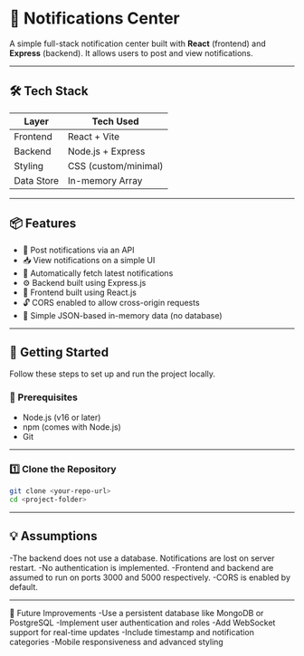 # 🔔 Notifications Center

A simple full-stack notification center built with **React** (frontend) and **Express** (backend). It allows users to post and view notifications.

---

## 🛠️ Tech Stack

| Layer      | Tech Used         |
|------------|-------------------|
| Frontend   | React + Vite      |
| Backend    | Node.js + Express |
| Styling    | CSS (custom/minimal) |
| Data Store | In-memory Array   |

---

## 📦 Features

- 📝 Post notifications via an API
- 📥 View notifications on a simple UI
- 🔄 Automatically fetch latest notifications
- ⚙️ Backend built using Express.js
- 🎨 Frontend built using React.js
- 🔓 CORS enabled to allow cross-origin requests
- 📁 Simple JSON-based in-memory data (no database)

---

## 🚀 Getting Started

Follow these steps to set up and run the project locally.

### 🔧 Prerequisites

- Node.js (v16 or later)
- npm (comes with Node.js)
- Git

---

### 1️⃣ Clone the Repository

```bash
git clone <your-repo-url>
cd <project-folder>
```
---


## 💡 Assumptions
-The backend does not use a database. Notifications are lost on server restart.
-No authentication is implemented.
-Frontend and backend are assumed to run on ports 3000 and 5000 respectively.
-CORS is enabled by default.



---

🚀 Future Improvements
-Use a persistent database like MongoDB or PostgreSQL
-Implement user authentication and roles
-Add WebSocket support for real-time updates
-Include timestamp and notification categories
-Mobile responsiveness and advanced styling


